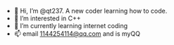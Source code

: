 - 👋 Hi, I’m @qt237. A new coder learning how to code.
- 👀 I’m interested in C++
- 🌱 I’m currently learning internet coding
- 📫 email 1144254114@qq.com and is myQQ

<!---
qt237/qt237 is a ✨ special ✨ repository because its `README.md` (this file) appears on your GitHub profile.
You can click the Preview link to take a look at your changes.
--->
